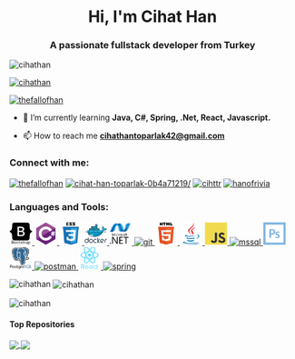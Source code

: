 <h1 align="center">Hi, I'm Cihat Han</h1>
<h3 align="center">A passionate fullstack developer from Turkey</h3>

<p align="left"> <img src="https://komarev.com/ghpvc/?username=cihathan&label=Profile%20views&color=0e75b6&style=flat" alt="cihathan" /> </p>

<p align="left"> <a href="https://github.com/ryo-ma/github-profile-trophy"><img src="https://github-profile-trophy.vercel.app/?username=cihathan" alt="cihathan" /></a> </p>

<p align="left"> <a href="https://twitter.com/thefallofhan" target="blank"><img src="https://img.shields.io/twitter/follow/cihattoparlak?logo=twitter&style=for-the-badge" alt="thefallofhan" /></a> </p>

- 🌱 I’m currently learning **Java, C#, Spring, .Net, React, Javascript.**

- 📫 How to reach me **cihathantoparlak42@gmail.com**

<h3 align="left">Connect with me:</h3>
<p align="left">
<a href="https://twitter.com/thefallofhan" target="blank"><img align="center" src="https://raw.githubusercontent.com/rahuldkjain/github-profile-readme-generator/master/src/images/icons/Social/twitter.svg" alt="thefallofhan" height="30" width="40" /></a>
<a href="https://linkedin.com/in/cihat-han-toparlak-0b4a71219/" target="blank"><img align="center" src="https://raw.githubusercontent.com/rahuldkjain/github-profile-readme-generator/master/src/images/icons/Social/linked-in-alt.svg" alt="cihat-han-toparlak-0b4a71219/" height="30" width="40" /></a>
<a href="https://fb.com/cihttr" target="blank"><img align="center" src="https://raw.githubusercontent.com/rahuldkjain/github-profile-readme-generator/master/src/images/icons/Social/facebook.svg" alt="cihttr" height="30" width="40" /></a>
<a href="https://instagram.com/hanofrivia" target="blank"><img align="center" src="https://raw.githubusercontent.com/rahuldkjain/github-profile-readme-generator/master/src/images/icons/Social/instagram.svg" alt="hanofrivia" height="30" width="40" /></a>
</p>

<h3 align="left">Languages and Tools:</h3>
<p align="left"> <a href="https://getbootstrap.com" target="_blank" rel="noreferrer"> <img src="https://raw.githubusercontent.com/devicons/devicon/master/icons/bootstrap/bootstrap-plain-wordmark.svg" alt="bootstrap" width="40" height="40"/> </a> <a href="https://www.w3schools.com/cs/" target="_blank" rel="noreferrer"> <img src="https://raw.githubusercontent.com/devicons/devicon/master/icons/csharp/csharp-original.svg" alt="csharp" width="40" height="40"/> </a> <a href="https://www.w3schools.com/css/" target="_blank" rel="noreferrer"> <img src="https://raw.githubusercontent.com/devicons/devicon/master/icons/css3/css3-original-wordmark.svg" alt="css3" width="40" height="40"/> </a> <a href="https://www.docker.com/" target="_blank" rel="noreferrer"> <img src="https://raw.githubusercontent.com/devicons/devicon/master/icons/docker/docker-original-wordmark.svg" alt="docker" width="40" height="40"/> </a> <a href="https://dotnet.microsoft.com/" target="_blank" rel="noreferrer"> <img src="https://raw.githubusercontent.com/devicons/devicon/master/icons/dot-net/dot-net-original-wordmark.svg" alt="dotnet" width="40" height="40"/> </a> <a href="https://git-scm.com/" target="_blank" rel="noreferrer"> <img src="https://www.vectorlogo.zone/logos/git-scm/git-scm-icon.svg" alt="git" width="40" height="40"/> </a> <a href="https://www.w3.org/html/" target="_blank" rel="noreferrer"> <img src="https://raw.githubusercontent.com/devicons/devicon/master/icons/html5/html5-original-wordmark.svg" alt="html5" width="40" height="40"/> </a> <a href="https://www.java.com" target="_blank" rel="noreferrer"> <img src="https://raw.githubusercontent.com/devicons/devicon/master/icons/java/java-original.svg" alt="java" width="40" height="40"/> </a> <a href="https://developer.mozilla.org/en-US/docs/Web/JavaScript" target="_blank" rel="noreferrer"> <img src="https://raw.githubusercontent.com/devicons/devicon/master/icons/javascript/javascript-original.svg" alt="javascript" width="40" height="40"/> </a> <a href="https://www.microsoft.com/en-us/sql-server" target="_blank" rel="noreferrer"> <img src="https://www.svgrepo.com/show/303229/microsoft-sql-server-logo.svg" alt="mssql" width="40" height="40"/> </a> <a href="https://www.photoshop.com/en" target="_blank" rel="noreferrer"> <img src="https://raw.githubusercontent.com/devicons/devicon/master/icons/photoshop/photoshop-line.svg" alt="photoshop" width="40" height="40"/> </a> <a href="https://www.postgresql.org" target="_blank" rel="noreferrer"> <img src="https://raw.githubusercontent.com/devicons/devicon/master/icons/postgresql/postgresql-original-wordmark.svg" alt="postgresql" width="40" height="40"/> </a> <a href="https://postman.com" target="_blank" rel="noreferrer"> <img src="https://www.vectorlogo.zone/logos/getpostman/getpostman-icon.svg" alt="postman" width="40" height="40"/> </a> <a href="https://reactjs.org/" target="_blank" rel="noreferrer"> <img src="https://raw.githubusercontent.com/devicons/devicon/master/icons/react/react-original-wordmark.svg" alt="react" width="40" height="40"/> </a> <a href="https://spring.io/" target="_blank" rel="noreferrer"> <img src="https://www.vectorlogo.zone/logos/springio/springio-icon.svg" alt="spring" width="40" height="40"/> </a> </p>

<p><img align="left" src="https://github-readme-stats.vercel.app/api/top-langs?username=cihathan&show_icons=true&locale=en&layout=compact" alt="cihathan" /></p>

<p>&nbsp;<img align="center" src="https://github-readme-stats.vercel.app/api?username=cihathan&show_icons=true&locale=en" alt="cihathan" /></p>

<p><img align="center" src="https://github-readme-streak-stats.herokuapp.com/?user=cihathan&" alt="cihathan" /></p>

#### Top Repositories

<a href="https://github.com/cihathan/library-management">
  <img align="center" src="https://github.com/cihathan/library-management.vercel.app/api/pin/?username=cihathan&repo=github-library-management&theme=buefy" />
</a>
<a href="https://github.com/cihathan/library-management.github.io">
  <img align="center" src="https://github.com/cihathan/library-management.vercel.app/api/pin/?username=cihathan&repo=library-management.github.io&theme=buefy" />
</a>

